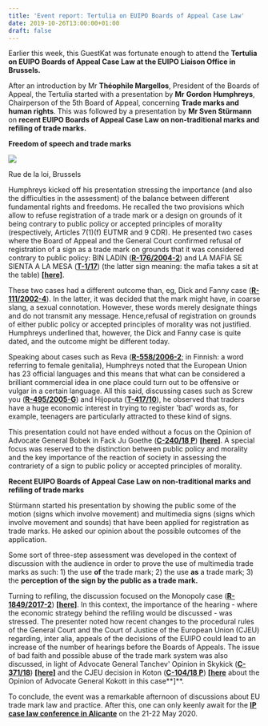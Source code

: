 ```yaml
---
title: 'Event report: Tertulia on EUIPO Boards of Appeal Case Law'
date: 2019-10-26T13:00:00+01:00
draft: false
---
```


Earlier this week, this GuestKat was fortunate enough to attend the **Tertulia on EUIPO Boards of Appeal Case Law at the EUIPO Liaison Office in Brussels.**

  

After an introduction by Mr **Théophile Margellos**, President of the Boards of Appeal, the Tertulia started with a presentation by **Mr** **Gordon Humphreys**, Chairperson of the 5th Board of Appeal, concerning **Trade marks and human rights**. This was followed by a presentation by **Mr Sven Stürmann** on **recent EUIPO Boards of Appeal Case Law on non-traditional marks and refiling of trade marks.**

  

**Freedom of speech and trade marks**

  

[![](https://1.bp.blogspot.com/-bXsZoFfXMeU/XbNGEgDbG1I/AAAAAAAADeA/srF-FsiTH4QXTjhjwNXSKWVbZNf7dE-VQCLcBGAsYHQ/s320/IMG_20191025_205555.jpg)](https://1.bp.blogspot.com/-bXsZoFfXMeU/XbNGEgDbG1I/AAAAAAAADeA/srF-FsiTH4QXTjhjwNXSKWVbZNf7dE-VQCLcBGAsYHQ/s1600/IMG_20191025_205555.jpg)

Rue de la loi, Brussels

Humphreys kicked off his presentation stressing the importance (and also the difficulties in the assessment) of the balance between different fundamental rights and freedoms. He recalled the two provisions which allow to refuse registration of a trade mark or a design on grounds of it being contrary to public policy or accepted principles of morality (respectively, Articles 7(1)(f) EUTMR and 9 CDR). He presented two cases where the Board of Appeal and the General Court confirmed refusal of registration of a sign as a trade mark on grounds that it was considered contrary to public policy: BIN LADIN (**[R-176/2004-2](https://euipo.europa.eu/eSearchCLW/#basic/*///number/176%2F2004-2)**) and LA MAFIA SE SIENTA A LA MESA (**[T-1/17](http://curia.europa.eu/juris/document/document.jsf;jsessionid=786AA776C8E8F0D3A770CE63CA8816FD?text=&docid=200262&pageIndex=0&doclang=en&mode=lst&dir=&occ=first&part=1&cid=7591335)**) (the latter sign meaning: the mafia takes a sit at the table) **\[[here](http://ipkitten.blogspot.com/2018/03/general-court-confirms-that-la-mafia-se.html)\]**.

  

These two cases had a different outcome than, eg, Dick and Fanny case (**[R-111/2002-4](https://euipo.europa.eu/eSearchCLW/#basic/*///number/111%2F2002-4)**). In the latter, it was decided that the mark might have, in coarse slang, a sexual connotation. However, these words merely designate things and do not transmit any message. Hence,refusal of registration on grounds of either public policy or accepted principles of morality was not justified. Humphreys underlined that, however, the Dick and Fanny case is quite dated, and the outcome might be different today.

Speaking about cases such as Reva (**[R-558/2006-2](https://euipo.europa.eu/eSearchCLW/#basic/*///number/558%2F2006-2)**; in Finnish: a word referring to female genitalia), Humphreys noted that the European Union has 23 official languages and this means that what can be considered a brilliant commercial idea in one place could turn out to be offensive or vulgar in a certain language. All this said, discussing cases such as Screw you (**[R-495/2005-G](https://euipo.europa.eu/eSearchCLW/#basic/*///number/495%2F2005-G)**) and Hijoputa (**[T-417/10](http://curia.europa.eu/juris/liste.jsf?language=en&jur=T&num=417/10&parties=&dates=error&docnodecision=docnodecision&allcommjo=allcommjo&affint=affint&affclose=affclose&alldocrec=alldocrec&docdecision=docdecision&docor=docor&docav=docav&docsom=docsom&docinf=docinf&alldocnorec=alldocnorec&docnoor=docnoor&docppoag=docppoag&radtypeord=on&newform=newform&docj=docj&docop=docop&docnoj=docnoj&typeord=ALL&domaine=&mots=&resmax=100&Submit=Rechercher)**), he observed that traders have a huge economic interest in trying to register 'bad' words as, for example, teenagers are particularly attracted to these kind of signs.

  

This presentation could not have ended without a focus on the Opinion of Advocate General Bobek in Fack Ju Goethe (**[C-240/18 P](http://curia.europa.eu/juris/document/document.jsf?text=&docid=215701&pageIndex=0&doclang=EN&mode=lst&dir=&occ=first&part=1&cid=7592142)**) **\[[here](http://ipkitten.blogspot.com/2019/07/ag-bobek-advises-cjeu-to-annul-fack-ju.html)\]**. A special focus was reserved to the distinction between public policy and morality and the key importance of the reaction of society in assessing the contrariety of a sign to public policy or accepted principles of morality.

  

**Recent EUIPO Boards of Appeal Case Law on non-traditional marks and refiling of trade marks**  

Stürmann started his presentation by showing the public some of the motion (signs which involve movement) and multimedia signs (signs which involve movement and sounds) that have been applied for registration as trade marks. He asked our opinion about the possible outcomes of the application.

  
Some sort of three-step assessment was developed in the context of discussion with the audience in order to prove the use of multimedia trade marks as such: 1) the use **of** the trade mark; 2) the use **as** a trade mark; 3) the **perception of the sign by the public as a trade mark.**

  

Turning to refiling, the discussion focused on the Monopoly case (**[R-1849/2017-2](https://euipo.europa.eu/eSearchCLW/#basic/*///number/1849%2F2017-2)**) **\[[here](http://ipkitten.blogspot.com/2019/08/board-of-euipo-says-re-filing-of.html)\]**. In this context, the importance of the hearing - where the economic strategy behind the refiling would be discussed - was stressed. The presenter noted how recent changes to the procedural rules of the General Court and the Court of Justice of the European Union (CJEU) regarding, inter alia, appeals of the decisions of the EUIPO could lead to an increase of the number of hearings before the Boards of Appeals. The issue of bad faith and possible abuse of the trade mark system was also discussed, in light of Advocate General Tanchev' Opinion in Skykick (**[C-371/18](http://curia.europa.eu/juris/document/document.jsf?text=&docid=219223&pageIndex=0&doclang=en&mode=lst&dir=&occ=first&part=1&cid=7592216)**) **\[[here](http://ipkitten.blogspot.com/2019/10/breaking-g-tanchev-finds-lack-of.html)\]** and the CJEU decision in Koton (**[C-104/18 P](http://curia.europa.eu/juris/document/document.jsf?text=&docid=217672&pageIndex=0&doclang=EN&mode=lst&dir=&occ=first&part=1&cid=7592372)**) **\[[here](http://curia.europa.eu/juris/document/document.jsf?text=&docid=219223&pageIndex=0&doclang=en&mode=lst&dir=&occ=first&part=1&cid=7592216)** about the Opinion of Advocate General Kokott in this case**\]**.

  
To conclude, the event was a remarkable afternoon of discussions about EU trade mark law and practice. After this, one can only keenly await for the **[IP case law conference in Alicante](https://euipo.europa.eu/ohimportal/fr/ip-case-law-conference-2020)** on the 21-22 May 2020.